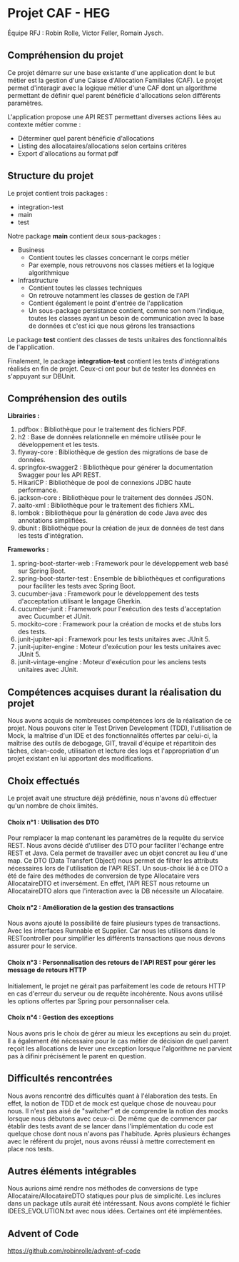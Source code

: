 # Projet CAF - HEG

Équipe RFJ : Robin Rolle, Victor Feller, Romain Jysch.

## Compréhension du projet

Ce projet démarre sur une base existante d'une application dont le but métier est la gestion d'une Caisse d'Allocation Familiales (CAF).
Le projet permet d'interagir avec la logique métier d'une CAF dont un algorithme permettant de définir quel parent bénéficie d'allocations selon différents paramètres.

L'application propose une API REST permettant diverses actions liées au contexte métier comme : 
- Déterminer quel parent bénéficie d'allocations
- Listing des allocataires/allocations selon certains critères
- Export d'allocations au format pdf

## Structure du projet

Le projet contient trois packages :

- integration-test
- main
- test

Notre package **main** contient deux sous-packages :

- Business
  - Contient toutes les classes concernant le corps métier
  - Par exemple, nous retrouvons nos classes métiers et la logique algorithmique
- Infrastructure
  - Contient toutes les classes techniques
  - On retrouve notamment les classes de gestion de l'API
  - Contient également le point d'entrée de l'application 
  - Un sous-package persistance contient, comme son nom l'indique, toutes les classes ayant un besoin de communication avec la base de données et c'est ici que nous gérons les transactions


Le package **test** contient des classes de tests unitaires des fonctionnalités de l'application.

Finalement, le package **integration-test** contient les tests d'intégrations réalisés en fin de projet. Ceux-ci ont pour but de tester les données en s'appuyant sur DBUnit.

## Compréhension des outils

**Librairies :**

1. pdfbox : Bibliothèque pour le traitement des fichiers PDF.
2. h2 : Base de données relationnelle en mémoire utilisée pour le développement et les tests.
3. flyway-core : Bibliothèque de gestion des migrations de base de données.
4. springfox-swagger2 : Bibliothèque pour générer la documentation Swagger pour les API REST.
5. HikariCP : Bibliothèque de pool de connexions JDBC haute performance.
6. jackson-core : Bibliothèque pour le traitement des données JSON.
7. aalto-xml : Bibliothèque pour le traitement des fichiers XML.
8. lombok : Bibliothèque pour la génération de code Java avec des annotations simplifiées.
9. dbunit : Bibliothèque pour la création de jeux de données de test dans les tests d'intégration.

**Frameworks :**

1. spring-boot-starter-web : Framework pour le développement web basé sur Spring Boot.
2. spring-boot-starter-test : Ensemble de bibliothèques et configurations pour faciliter les tests avec Spring Boot.
3. cucumber-java : Framework pour le développement des tests d'acceptation utilisant le langage Gherkin.
4. cucumber-junit : Framework pour l'exécution des tests d'acceptation avec Cucumber et JUnit.
5. mockito-core : Framework pour la création de mocks et de stubs lors des tests.
6. junit-jupiter-api : Framework pour les tests unitaires avec JUnit 5.
7. junit-jupiter-engine : Moteur d'exécution pour les tests unitaires avec JUnit 5.
8. junit-vintage-engine : Moteur d'exécution pour les anciens tests unitaires avec JUnit.

## Compétences acquises durant la réalisation du projet

Nous avons acquis de nombreuses compétences lors de la réalisation de ce projet.
Nous pouvons citer le Test Driven Development (TDD), l'utilisation de Mock, la maîtrise d'un IDE et des fonctionnalités offertes par celui-ci, la maîtrise des outils de debogage, GIT, travail d'équipe et répartitoin des tâches, clean-code, utilisation et lecture des logs et l'appropriation d'un projet existant en lui apportant des modifications.

## Choix effectués

Le projet avait une structure déjà prédéfinie, nous n'avons dû effectuer qu'un nombre de choix limités.


#### Choix n°1 : Utilisation des DTO
Pour remplacer la map contenant les paramètres de la requête du service REST. Nous avons décidé d'utiliser des DTO pour faciliter l'échange entre REST et Java.
Cela permet de travailler avec un objet concret au lieu d'une map.
Ce DTO (Data Transfert Object) nous permet de filtrer les attributs nécessaires lors de l'utilisation de l'API REST.
Un sous-choix lié à ce DTO a été de faire des méthodes de conversion de type Allocataire vers AllocataireDTO et inversément.
En effet, l'API REST nous retourne un AllocataireDTO alors que l'interaction avec la DB nécessite un Allocataire.

#### Choix n°2 : Amélioration de la gestion des transactions

Nous avons ajouté la possibilité de faire plusieurs types de transactions. Avec les interfaces Runnable et Supplier.
Car nous les utilisons dans le RESTcontroller pour simplifier les différents transactions que nous devons assurer pour le service.

#### Choix n°3 : Personnalisation des retours de l'API REST pour gérer les message de retours HTTP
Initialement, le projet ne gérait pas parfaitement les code de retours HTTP en cas d'erreur du serveur ou de requête incohérente.
Nous avons utilisé les options offertes par Spring pour personnaliser cela.

#### Choix n°4 : Gestion des exceptions
Nous avons pris le choix de gérer au mieux les exceptions au sein du projet.
Il a également été nécessaire pour le cas métier de décision de quel parent reçoit les allocations de lever une exception lorsque l'algorithme ne parvient pas à difinir précisément le parent en question.

## Difficultés rencontrées

Nous avons rencontré des difficultés quant à l'élaboration des tests. En effet, la notion de TDD et de mock est quelque chose de nouveau pour nous.
Il n'est pas aisé de "switcher" et de comprendre la notion des mocks lorsque nous débutons avec ceux-ci.
De même que de commencer par établir des tests avant de se lancer dans l'implémentation du code est quelque chose dont nous n'avons pas l'habitude.
Après plusieurs échanges avec le référent du projet, nous avons réussi à mettre correctement en place nos tests.

## Autres éléments intégrables

Nous aurions aimé rendre nos méthodes de conversions de type Allocataire/AllocataireDTO statiques pour plus de simplicité. Les inclures dans un package utils aurait été intéressant.
Nous avons complété le fichier IDEES_EVOLUTION.txt avec nous idées. Certaines ont été implémentées.

## Advent of Code

https://github.com/robinrolle/advent-of-code
